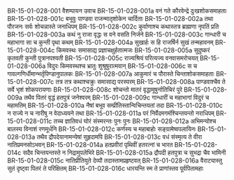 BR-15-01-028-001	वैशम्पायन उवाच
BR-15-01-028-001a	वनं गते कौरवेन्द्रे दुःखशोकसमाहताः
BR-15-01-028-001c	बभूवुः पाण्डवा राजन्मातृशोकेन चार्दिताः
BR-15-01-028-002a	तथा पौरजनः सर्वः शोचन्नास्ते जनाधिपम्
BR-15-01-028-002c	कुर्वाणाश्च कथास्तत्र ब्राह्मणा नृपतिं प्रति
BR-15-01-028-003a	कथं नु राजा वृद्धः स वने वसति निर्जने
BR-15-01-028-003c	गान्धारी च महाभागा सा च कुन्ती पृथा कथम्
BR-15-01-028-004a	सुखार्हः स हि राजर्षिर्न सुखं तन्महावनम्
BR-15-01-028-004c	किमवस्थः समासाद्य प्रज्ञाचक्षुर्हतात्मजः
BR-15-01-028-005a	सुदुष्करं कृतवती कुन्ती पुत्रानपश्यती
BR-15-01-028-005c	राज्यश्रियं परित्यज्य वनवासमरोचयत्
BR-15-01-028-006a	विदुरः किमवस्थश्च भ्रातुः शुश्रूषुरात्मवान्
BR-15-01-028-006c	स च गावल्गणिर्धीमान्भर्तृपिण्डानुपालकः
BR-15-01-028-007a	आकुमारं च पौरास्ते चिन्ताशोकसमाहताः
BR-15-01-028-007c	तत्र तत्र कथाश्चक्रुः समासाद्य परस्परम्
BR-15-01-028-008a	पाण्डवाश्चैव ते सर्वे भृशं शोकपरायणाः
BR-15-01-028-008c	शोचन्तो मातरं वृद्धामूषुर्नातिचिरं पुरे
BR-15-01-028-009a	तथैव पितरं वृद्धं हतपुत्रं जनेश्वरम्
BR-15-01-028-009c	गान्धारीं च महाभागां विदुरं च महामतिम्
BR-15-01-028-010a	नैषां बभूव सम्प्रीतिस्तान्विचिन्तयतां तदा
BR-15-01-028-010c	न राज्ये न च नारीषु न वेदाध्ययने तथा
BR-15-01-028-011a	परं निर्वेदमगमंश्चिन्तयन्तो नराधिपम्
BR-15-01-028-011c	तच्च ज्ञातिवधं घोरं संस्मरन्तः पुनः पुनः
BR-15-01-028-012a	अभिमन्योश्च बालस्य विनाशं रणमूर्धनि
BR-15-01-028-012c	कर्णस्य च महाबाहोः सङ्ग्रामेष्वपलायिनः
BR-15-01-028-013a	तथैव द्रौपदेयानामन्येषां सुहृदामपि
BR-15-01-028-013c	वधं संस्मृत्य ते वीरा नातिप्रमनसोऽभवन्
BR-15-01-028-014a	हतप्रवीरां पृथिवीं हतरत्नां च भारत
BR-15-01-028-014c	सदैव चिन्तयन्तस्ते न निद्रामुपलेभिरे
BR-15-01-028-015a	द्रौपदी हतपुत्रा च सुभद्रा चैव भामिनी
BR-15-01-028-015c	नातिप्रीतियुते देव्यौ तदास्तामप्रहृष्टवत्
BR-15-01-028-016a	वैराट्यास्तु सुतं दृष्ट्वा पितरं ते परिक्षितम्
BR-15-01-028-016c	धारयन्ति स्म ते प्राणांस्तव पूर्वपितामहाः
